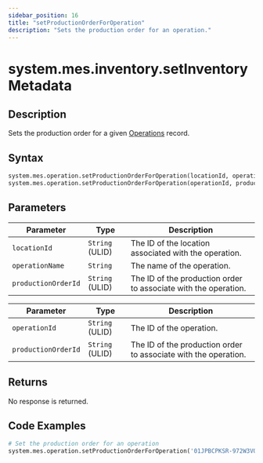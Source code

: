 ```yaml
---
sidebar_position: 16
title: "setProductionOrderForOperation"
description: "Sets the production order for an operation."
---
```


# system.mes.inventory.setInventoryMetadata

## Description

Sets the production order for a given [Operations](../../data-model/operation-model/operation) record.

## Syntax

```python
system.mes.operation.setProductionOrderForOperation(locationId, operationName, productionOrderId)
system.mes.operation.setProductionOrderForOperation(operationId, productionOrderId)
```

## Parameters

| Parameter           | Type            | Description                                                     |
| ------------------- | --------------- | --------------------------------------------------------------- |
| `locationId`        | `String` (ULID) | The ID of the location associated with the operation.           |
| `operationName`     | `String`        | The name of the operation.                                      |
| `productionOrderId` | `String` (ULID) | The ID of the production order to associate with the operation. |

| Parameter           | Type            | Description                                                     |
| ------------------- | --------------- | --------------------------------------------------------------- |
| `operationId`       | `String` (ULID) | The ID of the operation.                                        |
| `productionOrderId` | `String` (ULID) | The ID of the production order to associate with the operation. |

## Returns

No response is returned.

## Code Examples

```python
# Set the production order for an operation
system.mes.operation.setProductionOrderForOperation('01JPBCPKSR-972W3V0Y-H00NNSKQ', '01JPMTA7K3-E8EHA4MD-7C304P4Z')
```
